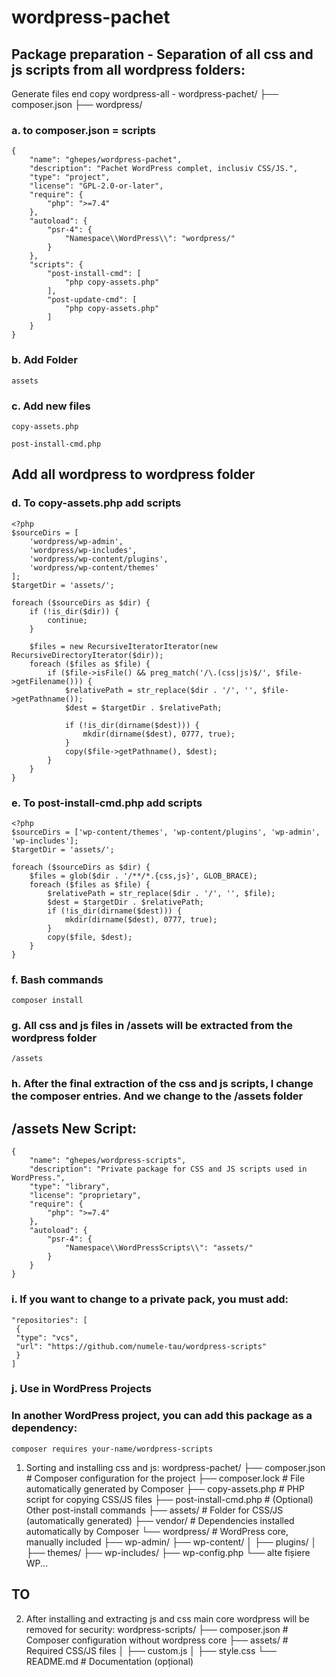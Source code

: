 # wordpress-pachet

## Package preparation - Separation of all css and js scripts from all wordpress folders:

Generate files end copy wordpress-all -
wordpress-pachet/
├── composer.json
├── wordpress/

### a. to composer.json = scripts
````
{
    "name": "ghepes/wordpress-pachet",
    "description": "Pachet WordPress complet, inclusiv CSS/JS.",
    "type": "project",
    "license": "GPL-2.0-or-later",
    "require": {
        "php": ">=7.4"
    },
    "autoload": {
        "psr-4": {
            "Namespace\\WordPress\\": "wordpress/"
        }
    },
    "scripts": {
        "post-install-cmd": [
            "php copy-assets.php"
        ],
        "post-update-cmd": [
            "php copy-assets.php"
        ]
    }
}

````

### b. Add Folder 
````
assets
````

### c. Add new files

````
copy-assets.php

post-install-cmd.php
````
## Add all wordpress to wordpress folder

### d. To copy-assets.php add scripts
````
<?php
$sourceDirs = [
    'wordpress/wp-admin', 
    'wordpress/wp-includes', 
    'wordpress/wp-content/plugins', 
    'wordpress/wp-content/themes'
];
$targetDir = 'assets/';

foreach ($sourceDirs as $dir) {
    if (!is_dir($dir)) {
        continue;
    }

    $files = new RecursiveIteratorIterator(new RecursiveDirectoryIterator($dir));
    foreach ($files as $file) {
        if ($file->isFile() && preg_match('/\.(css|js)$/', $file->getFilename())) {
            $relativePath = str_replace($dir . '/', '', $file->getPathname());
            $dest = $targetDir . $relativePath;

            if (!is_dir(dirname($dest))) {
                mkdir(dirname($dest), 0777, true);
            }
            copy($file->getPathname(), $dest);
        }
    }
}

````

### e. To post-install-cmd.php add scripts

````
<?php
$sourceDirs = ['wp-content/themes', 'wp-content/plugins', 'wp-admin', 'wp-includes'];
$targetDir = 'assets/';

foreach ($sourceDirs as $dir) {
    $files = glob($dir . '/**/*.{css,js}', GLOB_BRACE);
    foreach ($files as $file) {
        $relativePath = str_replace($dir . '/', '', $file);
        $dest = $targetDir . $relativePath;
        if (!is_dir(dirname($dest))) {
            mkdir(dirname($dest), 0777, true);
        }
        copy($file, $dest);
    }
}

````

### f. Bash commands

````
composer install

````


### g. All css and js files in /assets will be extracted from the wordpress folder

````
/assets
````

### h. After the final extraction of the css and js scripts, I change the composer entries. And we change to the /assets folder

## /assets New Script:
````
{
    "name": "ghepes/wordpress-scripts",
    "description": "Private package for CSS and JS scripts used in WordPress.",
    "type": "library",
    "license": "proprietary",
    "require": {
        "php": ">=7.4"
    },
    "autoload": {
        "psr-4": {
            "Namespace\\WordPressScripts\\": "assets/"
        }
    }
}

````

### i. If you want to change to a private pack, you must add:
````
"repositories": [
 {
 "type": "vcs",
 "url": "https://github.com/numele-tau/wordpress-scripts"
 }
]
````

### j. Use in WordPress Projects
### In another WordPress project, you can add this package as a dependency:

````
composer requires your-name/wordpress-scripts
````

1. Sorting and installing css and js:
wordpress-pachet/
├── composer.json # Composer configuration for the project
├── composer.lock # File automatically generated by Composer
├── copy-assets.php # PHP script for copying CSS/JS files
├── post-install-cmd.php # (Optional) Other post-install commands
├── assets/ # Folder for CSS/JS (automatically generated)
├── vendor/ # Dependencies installed automatically by Composer
└── wordpress/ # WordPress core, manually included
    ├── wp-admin/
    ├── wp-content/
    │   ├── plugins/
    │   ├── themes/
    ├── wp-includes/
    ├── wp-config.php
    └── alte fișiere WP...


## TO

2. After installing and extracting js and css main core wordpress will be removed for security:
wordpress-scripts/
├── composer.json        # Composer configuration without wordpress core
├── assets/              # Required CSS/JS files
│   ├── custom.js
│   ├── style.css
└── README.md            # Documentation (opțional)
